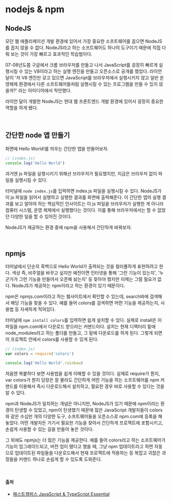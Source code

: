# nodejs & npm

## NodeJS

모던 웹 애플리케이션 개발 환경에 있어서 가장 중요한 소프트웨어를 꼽으면 NodeJS를 꼽지 않을 수 없다. NodeJS라고 하는 소프트웨어도 하나의 도구이기 때문에 직접 다뤄 보는 것이 가장 빠르고 효과적인 학습법이다.

07-08년도쯤 구글에서 크롬 브라우저를 만들고 나서 JavaScript를 굉장히 빠르게 실행시킬 수 있는 V8이라고 하는 실행 엔진을 만들고 오픈소스로 공개를 했었다. 라이언 달이 '저 V8 엔진만 갖고 있으면 JavaScript를 브라우저에서 실행시키지 않고 일반 운영체제 환경에서 다른 소프트웨어들처럼 실행시킬 수 있는 프로그램을 만들 수 있지 않을까?' 라는 아이디어에서 착안했다.

라이언 달이 개발한 NodeJS는 현대 웹 프론트엔드 개발 환경에 있어서 굉장히 중요한 역할을 하게 됐다.

<br />

## 간단한 node 앱 만들기

화면에 Hello World!를 띄우는 간단한 앱을 만들어보자.

```js
// (index.js)
console.log('Hello World')
```

과거엔 js 파일을 실행시키기 위해선 브라우저가 필요했지만, 지금은 브라우저 없이 파일을 실행시킬 수 있다.

터미널에 `node index.js`를 입력하면 index.js 파일을 실행시킬 수 있다. NodeJS가 이 js 파일을 읽어서 실행하고 실행한 결과를 화면에 출력해준다. 이 간단한 앱의 실행 결과를 보고 알아야 하는 핵심적인 인사이트는 이 js 파일을 브라우저가 실행한 게 아니라 컴퓨터 시스템, 운영 체제에서 실행했다는 것이다. 이를 통해 브라우저에서는 할 수 없었던 다양한 일을 할 수 있어진 것이다.

NodeJS가 제공하는 환경 중에 npm을 사용해서 간단하게 바꿔보자.

<br />

## npmjs

터미널에서 단순히 흑백으로 Hello World가 출력되는 것을 컬러풀하게 표현하려고 한다. 색상 즉, 비주얼을 바꾸고 싶지만 예전이면 인터넷을 통해 '그런 기능이 있는지', '누군가가 그런 기능을 만들어서 오픈해 놨는지' 등 찾아야 했지만 이제는 그럴 필요가 없다. NodeJS가 제공하는 npm이라고 하는 환경이 있기 때문이다.

npm은 npmjs.com이라고 하는 웹사이트에서 확인할 수 있는데, search바에 검색해서 해당 기능을 찾을 수 있다. 예를 들어 colors를 검색하면 어떤 기능을 제공하는지, 사용법 등 자세하게 적혀있다.

터미널에 `npm install colors`를 입력하면 쉽게 설치할 수 있다. 실제로 install은 이 파일을 npm.com에서 다운로드 받으라는 커맨드이다. 설치는 현재 디렉터리 밑에 node_modules라고 하는 폴더를 만들고, 그 밑에 다운로드를 하게 된다. 그렇게 되면 이 프로젝트 안에서 colors를 사용할 수 있게 된다.

```js
// (index.js)
var colors = require('colors')

console.log('Hello World'.rainbow)
```

처음엔 복붙하다 보면 사용법을 쉽게 이해할 수 있을 것이다. 실제로 require가 뭔지, var colors가 뭔지 당장은 잘 몰라도 간단하게 어떤 기능을 하는 소프트웨어를 npm 커맨드를 이용해서 즉시 다운로드해서 설치하고, 필요한 경우 바로 사용할 수 있다는 것을 알 수 있다.

npm과 NodeJS가 일치하는 개념은 아니지만, NodeJS가 있기 때문에 npm이라는 환경이 탄생할 수 있었고, npm이 탄생했기 때문에 많은 JavaScript 개발자들이 colors와 같은 수십만 개의 다양한 도구, 소프트웨어들을 오픈소스로 npm.com에 등록을 해놓았다. 어떤 개발자든 거기서 필요한 기능을 찾아서 간단하게 프로젝트에 포함시키고, 손쉽게 사용할 수 있는 길을 만들어 놓은 것이다.

그 외에도 npmjs는 더 많은 기능을 제공한다. 예를 들어 colors라고 하는 소프트웨어가 기능이 업그레이드되고, 버전 업이 됐다고 했을 때, 그냥 npm 업데이트라고 하면 자동으로 업데이트된 파일들을 다운로드해서 현재 프로젝트에 적용하는 등 복잡고 귀찮은 과정들을 커맨드 하나로 손쉽게 할 수 있도록 도와준다.

<br />

#### 출처

- [패스트캠퍼스 JavaScript & TypeScript Essential](https://fastcampus.co.kr/dev_academy_kmt1)
